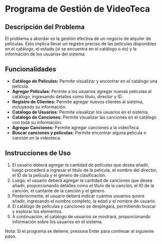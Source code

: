 # Programa de Gestión de VideoTeca

## Descripción del Problema

El problema a abordar es la gestión efectiva de un negocio de alquiler de películas. Esto implica llevar un registro preciso de las películas disponibles en el catálogo, el estado (si se encuentra en el catálogo o no) y la información de los usuarios del sistema.

## Funcionalidades

- **Catálogo de Películas:** Permite visualizar y encontrar en el catálogo una película.
- **Agregar Películas:** Permite a los usuarios agregar nuevas películas al catálogo, ingresando detalles como título, director y ID.
- **Registro de Clientes:** Permite agregar nuevos clientes al sistema, incluyendo su información.
- **Catálogo de Usuarios:** Permite visualizar los usuarios en el sistema.
- **Catálogo de Canciones:** Permite visualizar las canciones en el catálogo con toda su información.
- **Agregar Canciones:** Permite agregar canciones a la videoTeca.
- **Buscar canciones y peliculas:** Permite encontrar alguna pelicula o canción en la videoteca. 

## Instrucciones de Uso

1. El usuario deberá agregar la cantidad de películas que desea añadir, luego procederá a ingresar el título de la película, el nombre del director, el ID de la película y el género de clasificación.
2. Luego, el usuario deberá agregar la cantidad de canciones que desea añadir, proporcionando detalles como el título de la canción, el ID de la canción, el cantante de la canción y el género.
3. Posteriormente, el usuario deberá indicar cuántos usuarios quiere añadir, ingresando el nombre completo, la edad y el nombre de usuario.
4. El catálogo de películas y canciones se desplegará, permitiendo buscar y explorar los elementos.
5. A continuación, el catálogo de usuarios se mostrará, proporcionando información sobre los usuarios en el sistema.

Nota: Si el programa se detiene, presiona Enter para continuar al siguiente paso.
